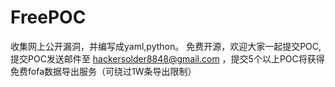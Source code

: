 # FreePOC
收集网上公开漏洞，并编写成yaml,python。
免费开源，欢迎大家一起提交POC, 提交POC发送邮件至 hackersolder8848@gmail.com ，提交5个以上POC将获得免费fofa数据导出服务（可绕过1W条导出限制）
